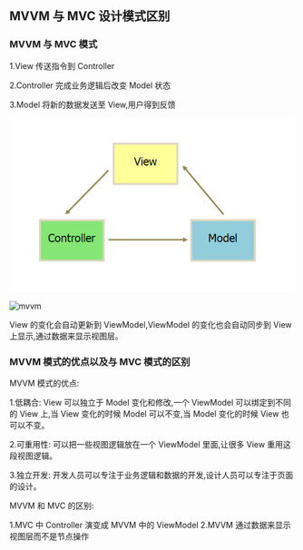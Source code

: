 ## MVVM 与 MVC 设计模式区别

### MVVM 与 MVC 模式

1.View 传送指令到 Controller

2.Controller 完成业务逻辑后改变 Model 状态

3.Model 将新的数据发送至 View,用户得到反馈

![mvc](../assets/mvc.png)

![mvvm](../css/mvvm.png)

View 的变化会自动更新到 ViewModel,ViewModel 的变化也会自动同步到 View 上显示,通过数据来显示视图层。

### MVVM 模式的优点以及与 MVC 模式的区别

MVVM 模式的优点:

1.低耦合: View 可以独立于 Model 变化和修改,一个 ViewModel 可以绑定到不同的 View 上,当 View 变化的时候 Model 可以不变,当 Model 变化的时候 View 也可以不变。

2.可重用性: 可以把一些视图逻辑放在一个 ViewModel 里面,让很多 View 重用这段视图逻辑。

3.独立开发: 开发人员可以专注于业务逻辑和数据的开发,设计人员可以专注于页面的设计。

MVVM 和 MVC 的区别:

1.MVC 中 Controller 演变成 MVVM 中的 ViewModel
2.MVVM 通过数据来显示视图层而不是节点操作
